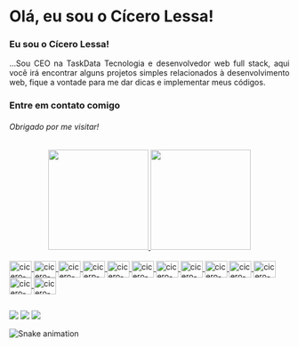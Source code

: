 <h1>
  Olá, eu sou o Cícero Lessa!
</h1>

<h3>
  Eu sou o Cícero Lessa!
</h3>

<p align="justify" font-size="5px">...Sou CEO na TaskData Tecnologia e desenvolvedor web full stack, aqui você irá
  encontrar alguns projetos simples relacionados à desenvolvimento web, fique a vontade para me dar dicas e
  implementar meus códigos.
</p>

<h3>
  Entre em contato comigo
</h3>

<h6>
  Obrigado por me visitar!
</h6>  

##

<div align="center">
  <a href="https://github.com/cicerolessa">
  <img height="180em" src="https://github-readme-stats.vercel.app/api?username=cicerolessa&show_icons=true&theme=merko&include_all_commits=true&count_private=true"/>
  <img height="180em" src="https://github-readme-stats.vercel.app/api/top-langs/?username=cicerolessa&layout=compact&langs_count=7&theme=merko"/>
</div>
    
<div style="display: inline_block"><br>
  <img align="center" alt="cicero-html" height="30" width="40" src="https://cdn.jsdelivr.net/gh/devicons/devicon/icons/html5/html5-plain-wordmark.svg">
  <img align="center" alt="cicero-css3" height="30" width="40" src="https://cdn.jsdelivr.net/gh/devicons/devicon/icons/css3/css3-plain-wordmark.svg">  
  <img align="center" alt="cicero-js" height="30" width="40" src="https://cdn.jsdelivr.net/gh/devicons/devicon/icons/javascript/javascript-original.svg">
  <img align="center" alt="cicerp-ts" height="30" width="40" src="https://cdn.jsdelivr.net/gh/devicons/devicon/icons/typescript/typescript-original.svg">
  <img align="center" alt="cicero-React" height="30" width="40" src="https://cdn.jsdelivr.net/gh/devicons/devicon/icons/python/python-plain-wordmark.svg">
  <img align="center" alt="cicero-Python" height="30" width="40" src="https://cdn.jsdelivr.net/gh/devicons/devicon/icons/react/react-original-wordmark.svg">
  <img align="center" alt="cicero-node" height="30" width="40" src="https://cdn.jsdelivr.net/gh/devicons/devicon/icons/nodejs/nodejs-original.svg">
  <img align="center" alt="cicero-express" height="30" width="40" src="https://cdn.jsdelivr.net/gh/devicons/devicon/icons/express/express-original.svg">
  <img align="center" alt="cicero-postgreslq" height="30" width="40" src="https://cdn.jsdelivr.net/gh/devicons/devicon/icons/postgresql/postgresql-plain-wordmark.svg">
  <img align="center" alt="cicero-redux" height="30" width="40" src="https://cdn.jsdelivr.net/gh/devicons/devicon/icons/redux/redux-original.svg">                 
  <img align="center" alt="cicero-express" height="30" width="40" src="https://cdn.jsdelivr.net/gh/devicons/devicon/icons/mongodb/mongodb-original-wordmark.svg"> 
  <img align="center" alt="cicero-mongo" height="30" width="40" src="https://cdn.jsdelivr.net/gh/devicons/devicon/icons/django/django-plain.svg"> 
  <img align="center" alt="cicero-amazon" height="30" width="40" src="https://cdn.jsdelivr.net/gh/devicons/devicon/icons/amazonwebservices/amazonwebservices-plain-wordmark.svg"> 
</div>
  
##
  
<div> 
   <a href="https://instagram.com/cicerolessasantos" target="_blank"><img src="https://img.shields.io/badge/Instagram-E4405F?style=for-the-badge&logo=instagram&logoColor=white"></a>
  <a href = "mailto:cicerolessa@gmail.com" target="_blank"><img src="https://img.shields.io/badge/Gmail-D14836?style=for-the-badge&logo=gmail&logoColor=white"></a>
  <a href="https://www.linkedin.com/in/cicerolessa" target="_blank"><img src="https://img.shields.io/badge/LinkedIn-0077B5?style=for-the-badge&logo=linkedin&logoColor=white"></a> 
  
  ![Snake animation](https://github.com/cicerolessa/cicerolessa/blob/output/github-contribution-grid-snake.svg)   
</div>
